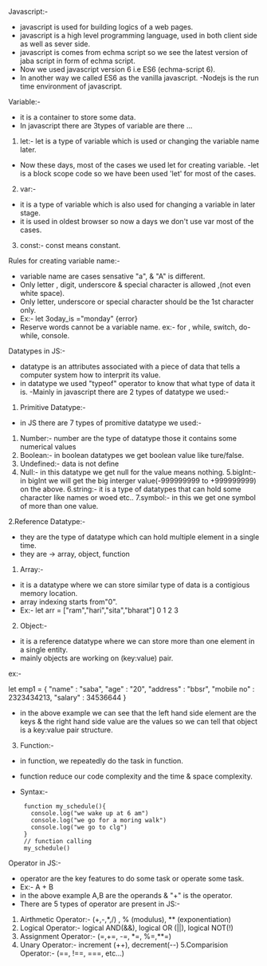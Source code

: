 Javascript:-

- javascript is used for building logics of a web pages.
- javascript is a high level programming language, used in both client side as well as sever side.
- javascript is comes from echma script  so we see the latest version of jaba script in form of echma script.
- Now we used javascript version 6 i.e ES6 (echma-script 6).
- In another way we called ES6 as the vanilla javascript.
-Nodejs is the run time environment of javascript.

Variable:-
- it is a container to store some data.
- In javascript there are 3types of variable are there ...
1. let:- 
let is a type of variable which is used or changing the variable name later.
- Now these days, most of the cases we used let for creating variable.
-let is a block scope code so we have been used 'let' for most of the cases.

2. var:-
- it is a type of variable which is also used for changing a variable in later stage.
- it is used in oldest browser so now a days we don't use var most of the cases.

3. const:- const means constant.

Rules for creating variable name:-

- variable name are cases sensative "a", & "A" is different.
- Only letter , digit, underscore & special character is allowed ,(not even white space).
- Only letter, underscore or special character should be the 1st character only.
- Ex:- let 3oday_is ="monday"  {error}
- Reserve words cannot be a variable name.
ex:- for , while, switch, do-while, console.

Datatypes in JS:-

- datatype is an attributes associated with a piece of data that tells a computer system how to interprit its value.
- in datatype we used "typeof" operator to know that what type of data it is.
-Mainly in javascript there are 2 types of datatype we used:-

1. Primitive Datatype:-

- in JS there are 7 types of promitive datatype we used:-
1. Number:- number are the type of datatype those it contains some numerical values
2. Boolean:- in boolean datatypes we get boolean value like ture/false.
3. Undefined:- data is not define
4. Null:- in this datatype we get null for the value means nothing.
5.bigInt:- in bigInt we will get the big interger value(-999999999 to +999999999) on the above.
6.string:- it is a type of datatypes that can hold some character like names or woed etc..
7.symbol:- in this we get one symbol of more than one value.

2.Reference Datatype:-

- they are the type of datatype which can hold multiple element in a single time.
- they are -> array, object, function 

1. Array:- 
- it is a datatype where we can store similar type of data is a contigious memory location.
- array indexing starts from"0".
- Ex:- let arr = ["ram","hari","sita","bharat"]
                   0       1      2      3

2. Object:-
- it is a reference datatype where we can store more than one element in a single entity.
- mainly objects are working on (key:value) pair.

ex:- 
  
   let emp1 = {
    "name" : "saba",
    "age" : "20",
    "address" : "bbsr",
    "mobile no" : 2323434213,
    "salary" : 34536644
   }

   - in the above example we can see that the left hand side element are the keys & the right hand side value are the values so we can tell that object is a key:value pair structure.

   3. Function:-
   - in function, we repeatedly do the task in function.
   - function reduce our code complexity and the time & space complexity.
   - Syntax:-
       
          function my_schedule(){
            console.log("we wake up at 6 am")
            console.log("we go for a moring walk")
            console.log("we go to clg")
          }
          // function calling
          my_schedule()


Operator in JS:-
  
  - operator are the key features to do some task or operate some task.
  - Ex:- A + B 
  - in the above example A,B are the operands & "+" is the operator.
  - There are 5 types of operator are present in JS:-

  1. Airthmetic Operator:- (+,-,*,/) , % (modulus), ** (exponentiation)
  2. Logical Operator:- logical AND(&&), logical OR (||), logical NOT(!)
  3. Assignment Operator:- (=,+=, -=, *=, %=,**=)
  4. Unary Operator:- increment (++), decrement(--)
  5.Comparision Operator:- (==, !==, ===, etc...)